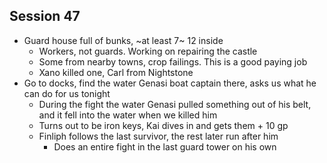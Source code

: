 ## Session 47
* Guard house full of bunks, ~at least 7~ 12 inside
  * Workers, not guards. Working on repairing the castle
  * Some from nearby towns, crop failings. This is a good paying job
  * Xano killed one, Carl from Nightstone
* Go to docks, find the water Genasi boat captain there, asks us what he can do for us tonight
  * During the fight the water Genasi pulled something out of his belt, and it fell into the water when we killed him
  * Turns out to be iron keys, Kai dives in and gets them + 10 gp
  * Finliph follows the last survivor, the rest later run after him
    * Does an entire fight in the last guard tower on his own